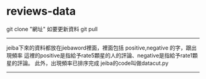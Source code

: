 ﻿# reviews-data
git clone "網址"
如要更新資料
git pull 

-------------------

jeiba下來的資料都放在jiebaword裡面，裡面包括 positive,negative 的字，跟出現頻率 這裡的positive是指給予rate5顆星的人的評論、negative是指給予rate1顆星的評論。 此外，出現頻率已排序完成
jeiba的code叫做datacut.py 

----------------------
